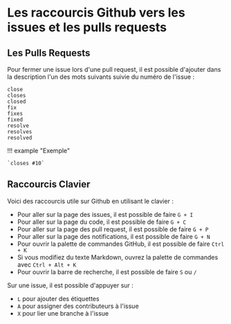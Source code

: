 # Les raccourcis Github vers les issues et les pulls requests

## Les Pulls Requests

Pour fermer une issue lors d'une pull request, il est possible d'ajouter dans la description l'un des mots suivants suivie du numéro de l'issue : 

```
close
closes
closed
fix
fixes
fixed
resolve
resolves
resolved
```

!!! example "Exemple"

    `closes #10`

## Raccourcis Clavier

Voici des raccourcis utile sur Github en utilisant le clavier : 

- Pour aller sur la page des issues, il est possible de faire  `G + I `
- Pour aller sur la page du code, il est possible de faire `G + C`
- Pour aller sur la page des pull request, il est possible de faire `G + P`
- Pour aller sur la page des notifications, il est possible de faire `G + N`
- Pour ouvrir la palette de commandes GitHub, il est possible de faire `Ctrl + K`
- Si vous modifiez du texte Markdown, ouvrez la palette de commandes avec `Ctrl + Alt + K`
- Pour ouvrir la barre de recherche, il est possible de faire `S` ou `/`

Sur une issue, il est possible d'appuyer sur : 

- `L` pour ajouter des étiquettes
- `A` pour assigner des contributeurs à l'issue
- `X` pour lier une branche à l'issue